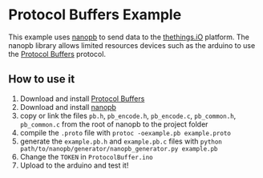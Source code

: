 # Protocol Buffers Example

This example uses [nanopb](http://koti.kapsi.fi/jpa/nanopb/) to send data to the [thethings.iO](https://thethings.io) platform. The nanopb library allows limited resources devices such as the arduino to use the [Protocol Buffers](https://developers.google.com/protocol-buffers/) protocol.

## How to use it

1. Download and install [Protocol Buffers](https://developers.google.com/protocol-buffers/)
1. Download and install [nanopb](http://koti.kapsi.fi/jpa/nanopb/)
1. copy or link the files `pb.h`, `pb_encode.h`, `pb_encode.c`, `pb_common.h`, `pb_common.c` from the root of nanopb to the project folder
1. compile the `.proto` file with `protoc -oexample.pb example.proto`
1. generate the `example.pb.h` and `example.pb.c` files with `python path/to/nanopb/generator/nanopb_generator.py example.pb`
1. Change the `TOKEN` in `ProtocolBuffer.ino`
1. Upload to the arduino and test it!
